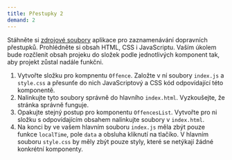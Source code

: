 ```yaml
---
title: Přestupky 2
demand: 2
---
```


Stáhněte si [zdrojové soubory](assets/prestupky-2-zadani.zip) aplikace pro zaznamenávání dopravních přestupků. Prohlédněte si obsah HTML, CSS i JavaScriptu. Vaším úkolem bude rozčlenit obsah projeku do složek podle jednotlivých komponent tak, aby projekt zůstal nadále funkčni.

1. Vytvořte složku pro kompnentu `Offence`. Založte v ní soubory `index.js` a `style.css` a přesunťe do nich JavaScriptový a CSS kód odpovídající této komponentě.
1. Nalinkujte tyto soubory správně do hlavního `index.html`. Vyzkoušejte, že stránka správně funguje.
1. Opakujte stejný postup pro komponentu `OffencesList`. Vytvořte pro ni složku s odpovídajícím obsahem nalinkujte soubory v `index.html`.
1. Na konci by ve vašem hlavním souboru `index.js` měla zbýt pouze funkce `localTime`, pole `data` a obsluha kliknutí na tlačíko. V hlavním souboru `style.css` by měly zbýt pouze styly, které se netýkají žádné konkrétní komponenty.
